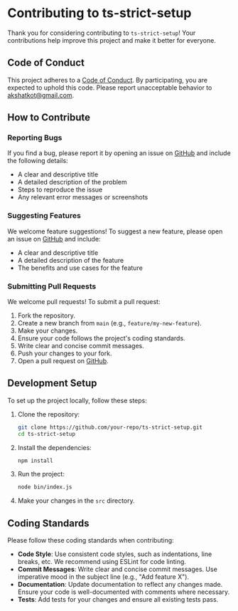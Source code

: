 # Contributing to ts-strict-setup

Thank you for considering contributing to `ts-strict-setup`! Your contributions help improve this project and make it better for everyone.

## Code of Conduct

This project adheres to a [Code of Conduct](CODE_OF_CONDUCT.md). By participating, you are expected to uphold this code. Please report unacceptable behavior to [akshatkot@gmail.com](mailto:akshatkot@gmail.com).

## How to Contribute

### Reporting Bugs

If you find a bug, please report it by opening an issue on [GitHub](https://github.com/your-repo/ts-strict-setup/issues) and include the following details:

- A clear and descriptive title
- A detailed description of the problem
- Steps to reproduce the issue
- Any relevant error messages or screenshots

### Suggesting Features

We welcome feature suggestions! To suggest a new feature, please open an issue on [GitHub](https://github.com/your-repo/ts-strict-setup/issues) and include:

- A clear and descriptive title
- A detailed description of the feature
- The benefits and use cases for the feature

### Submitting Pull Requests

We welcome pull requests! To submit a pull request:

1. Fork the repository.
2. Create a new branch from `main` (e.g., `feature/my-new-feature`).
3. Make your changes.
4. Ensure your code follows the project's coding standards.
5. Write clear and concise commit messages.
6. Push your changes to your fork.
7. Open a pull request on [GitHub](https://github.com/your-repo/ts-strict-setup/pulls).

## Development Setup

To set up the project locally, follow these steps:

1. Clone the repository:
    ```bash
    git clone https://github.com/your-repo/ts-strict-setup.git
    cd ts-strict-setup
    ```

2. Install the dependencies:
    ```bash
    npm install
    ```

3. Run the project:
    ```bash
    node bin/index.js
    ```

4. Make your changes in the `src` directory.

## Coding Standards

Please follow these coding standards when contributing:

- **Code Style**: Use consistent code styles, such as indentations, line breaks, etc. We recommend using ESLint for code linting.
- **Commit Messages**: Write clear and concise commit messages. Use imperative mood in the subject line (e.g., "Add feature X").
- **Documentation**: Update documentation to reflect any changes made. Ensure your code is well-documented with comments where necessary.
- **Tests**: Add tests for your changes and ensure all existing tests pass.
